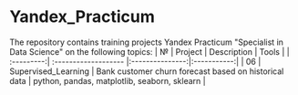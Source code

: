 # Yandex_Practicum

The repository contains training projects Yandex Practicum "Specialist in Data Science" on the following topics:
| №          | Project              | Description     | Tools       |
| :---------:| :------------------- |:---------------:|:-----------:|
| 06         | Supervised_Learning  | Bank customer churn forecast based on historical data | python, pandas, matplotlib, seaborn, sklearn |

